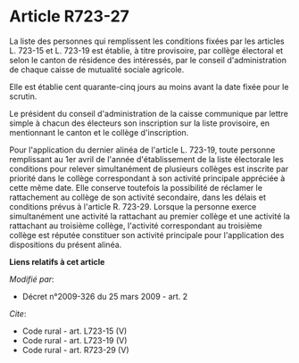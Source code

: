 # Article R723-27

La liste des personnes qui remplissent les conditions fixées par les articles L. 723-15 et L. 723-19 est établie, à titre
provisoire, par collège électoral et selon le canton de résidence des intéressés, par le conseil d'administration de chaque
caisse de mutualité sociale agricole. 

Elle est établie cent quarante-cinq jours au moins avant la date fixée pour le scrutin. 

Le président du conseil d'administration de la caisse communique par lettre simple à chacun des électeurs son inscription sur
la liste provisoire, en mentionnant le canton et le collège d'inscription. 

Pour l'application du dernier alinéa de l'article L. 723-19, toute personne remplissant au 1er avril de l'année
d'établissement de la liste électorale les conditions pour relever simultanément de plusieurs collèges est inscrite par
priorité dans le collège correspondant à son activité principale appréciée à cette même date. Elle conserve toutefois la
possibilité de réclamer le rattachement au collège de son activité secondaire, dans les délais et conditions prévus à
l'article R. 723-29. Lorsque la personne exerce simultanément une activité la rattachant au premier collège et une activité
la rattachant au troisième collège, l'activité correspondant au troisième collège est réputée constituer son activité
principale pour l'application des dispositions du présent alinéa.

**Liens relatifs à cet article**

_Modifié par_:

  - Décret n°2009-326 du 25 mars 2009 - art. 2

_Cite_:

  - Code rural - art. L723-15 (V)
  - Code rural - art. L723-19 (V)
  - Code rural - art. R723-29 (V)
